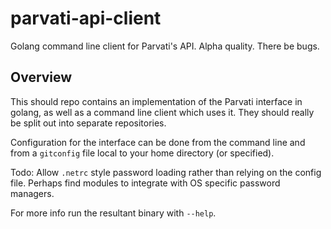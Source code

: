 # parvati-api-client
Golang command line client for Parvati's API. Alpha quality. There be bugs.

## Overview

This should repo contains an implementation of the Parvati interface in
golang, as well as a command line client which uses it. They should
really be split out into separate repositories.

Configuration for the interface can be done from the command line and
from a `gitconfig` file local to your home directory (or specified).

Todo: Allow `.netrc` style password loading rather than relying on the
config file. Perhaps find modules to integrate with OS specific password
managers.

For more info run the resultant binary with `--help`.
